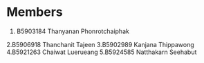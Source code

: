 Members
=======

  1. B5903184 Thanyanan Phonrotchaiphak

  2.B5906918 Thanchanit Tajeen
  3.B5902989 Kanjana Thippawong
4.B5921263 Chaiwat Luerueang
5.B5924585 Natthakarn Seehabut